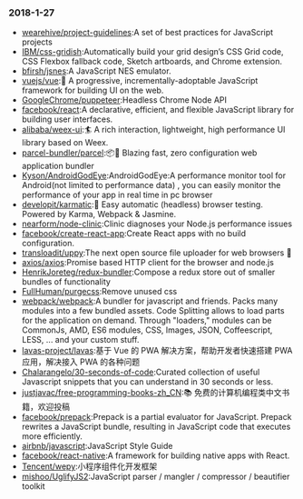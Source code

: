 ### 2018-1-27 
* [wearehive/project-guidelines](https://github.com//wearehive/project-guidelines):A set of best practices for JavaScript projects 
* [IBM/css-gridish](https://github.com//IBM/css-gridish):Automatically build your grid design’s CSS Grid code, CSS Flexbox fallback code, Sketch artboards, and Chrome extension. 
* [bfirsh/jsnes](https://github.com//bfirsh/jsnes):A JavaScript NES emulator. 
* [vuejs/vue](https://github.com//vuejs/vue):🖖 A progressive, incrementally-adoptable JavaScript framework for building UI on the web. 
* [GoogleChrome/puppeteer](https://github.com//GoogleChrome/puppeteer):Headless Chrome Node API 
* [facebook/react](https://github.com//facebook/react):A declarative, efficient, and flexible JavaScript library for building user interfaces. 
* [alibaba/weex-ui](https://github.com//alibaba/weex-ui):🏄 A rich interaction, lightweight, high performance UI library based on Weex. 
* [parcel-bundler/parcel](https://github.com//parcel-bundler/parcel):📦🚀 Blazing fast, zero configuration web application bundler 
* [Kyson/AndroidGodEye](https://github.com//Kyson/AndroidGodEye):AndroidGodEye:A performance monitor tool for Android(not limited to performance data) , you can easily monitor the performance of your app in real time in pc browser 
* [developit/karmatic](https://github.com//developit/karmatic):🦑 Easy automatic (headless) browser testing. Powered by Karma, Webpack & Jasmine. 
* [nearform/node-clinic](https://github.com//nearform/node-clinic):Clinic diagnoses your Node.js performance issues 
* [facebook/create-react-app](https://github.com//facebook/create-react-app):Create React apps with no build configuration. 
* [transloadit/uppy](https://github.com//transloadit/uppy):The next open source file uploader for web browsers 🐶 
* [axios/axios](https://github.com//axios/axios):Promise based HTTP client for the browser and node.js 
* [HenrikJoreteg/redux-bundler](https://github.com//HenrikJoreteg/redux-bundler):Compose a redux store out of smaller bundles of functionality 
* [FullHuman/purgecss](https://github.com//FullHuman/purgecss):Remove unused css 
* [webpack/webpack](https://github.com//webpack/webpack):A bundler for javascript and friends. Packs many modules into a few bundled assets. Code Splitting allows to load parts for the application on demand. Through "loaders," modules can be CommonJs, AMD, ES6 modules, CSS, Images, JSON, Coffeescript, LESS, ... and your custom stuff. 
* [lavas-project/lavas](https://github.com//lavas-project/lavas):基于 Vue 的 PWA 解决方案，帮助开发者快速搭建 PWA 应用，解决接入 PWA 的各种问题 
* [Chalarangelo/30-seconds-of-code](https://github.com//Chalarangelo/30-seconds-of-code):Curated collection of useful Javascript snippets that you can understand in 30 seconds or less. 
* [justjavac/free-programming-books-zh_CN](https://github.com//justjavac/free-programming-books-zh_CN):📚 免费的计算机编程类中文书籍，欢迎投稿 
* [facebook/prepack](https://github.com//facebook/prepack):Prepack is a partial evaluator for JavaScript. Prepack rewrites a JavaScript bundle, resulting in JavaScript code that executes more efficiently. 
* [airbnb/javascript](https://github.com//airbnb/javascript):JavaScript Style Guide 
* [facebook/react-native](https://github.com//facebook/react-native):A framework for building native apps with React. 
* [Tencent/wepy](https://github.com//Tencent/wepy):小程序组件化开发框架 
* [mishoo/UglifyJS2](https://github.com//mishoo/UglifyJS2):JavaScript parser / mangler / compressor / beautifier toolkit 
